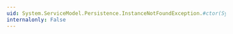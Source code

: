```yaml
---
uid: System.ServiceModel.Persistence.InstanceNotFoundException.#ctor(System.String)
internalonly: False
---
```

